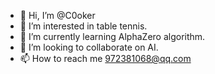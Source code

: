 - 👋 Hi, I’m @C0oker
- 👀 I’m interested in table tennis.
- 🌱 I’m currently learning AlphaZero algorithm.
- 💞️ I’m looking to collaborate on AI.
- 📫 How to reach me 972381068@qq.com

<!---
C0oker/C0oker is a ✨ special ✨ repository because its `README.md` (this file) appears on your GitHub profile.
You can click the Preview link to take a look at your changes.
--->
